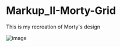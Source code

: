 # Markup_II-Morty-Grid
This is my recreation of Morty's design

![image](https://user-images.githubusercontent.com/113383541/192635466-0c54aee0-0b17-4b0c-b321-36d6293932b2.png)

